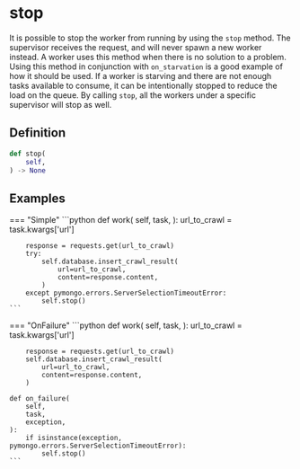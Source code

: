 # stop

It is possible to stop the worker from running by using the `stop` method. The supervisor receives the request, and will never spawn a new worker instead. A worker uses this method when there is no solution to a problem. Using this method in conjunction with `on_starvation` is a good example of how it should be used. If a worker is starving and there are not enough tasks available to consume, it can be intentionally stopped to reduce the load on the queue. By calling `stop`, all the workers under a specific supervisor will stop as well.


## Definition

```python
def stop(
    self,
) -> None
```


## Examples

=== "Simple"
    ```python
    def work(
        self,
        task,
    ):
        url_to_crawl = task.kwargs['url']

        response = requests.get(url_to_crawl)
        try:
            self.database.insert_crawl_result(
                url=url_to_crawl,
                content=response.content,
            )
        except pymongo.errors.ServerSelectionTimeoutError:
            self.stop()
    ```

=== "OnFailure"
    ```python
    def work(
        self,
        task,
    ):
        url_to_crawl = task.kwargs['url']

        response = requests.get(url_to_crawl)
        self.database.insert_crawl_result(
            url=url_to_crawl,
            content=response.content,
        )

    def on_failure(
        self,
        task,
        exception,
    ):
        if isinstance(exception, pymongo.errors.ServerSelectionTimeoutError):
            self.stop()
    ```
